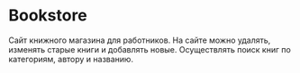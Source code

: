 # Bookstore
Сайт книжного магазина для работников. 
На сайте можно удалять, изменять старые книги и добавлять новые. 
Осуществлять поиск книг по категориям, автору и названию.

